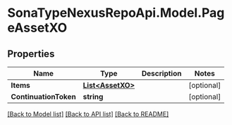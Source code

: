 # SonaTypeNexusRepoApi.Model.PageAssetXO
## Properties

Name | Type | Description | Notes
------------ | ------------- | ------------- | -------------
**Items** | [**List&lt;AssetXO&gt;**](AssetXO.md) |  | [optional] 
**ContinuationToken** | **string** |  | [optional] 

[[Back to Model list]](../README.md#documentation-for-models) [[Back to API list]](../README.md#documentation-for-api-endpoints) [[Back to README]](../README.md)

